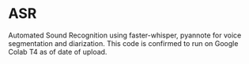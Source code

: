 # ASR

Automated Sound Recognition using faster-whisper, pyannote for voice segmentation and diarization. This code is confirmed to run on Google Colab T4 as of date of upload.
